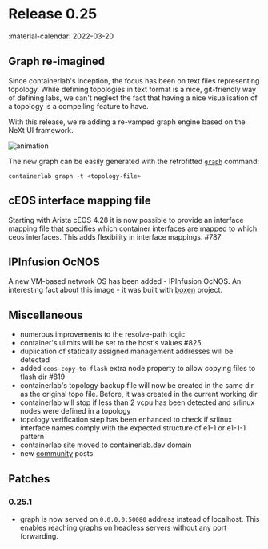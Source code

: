 # Release 0.25
:material-calendar: 2022-03-20

## Graph re-imagined
Since containerlab's inception, the focus has been on text files representing topology. While defining topologies in text format is a nice, git-friendly way of defining labs, we can't neglect the fact that having a nice visualisation of a topology is a compelling feature to have.

With this release, we're adding a re-vamped graph engine based on the NeXt UI framework.

![animation](https://user-images.githubusercontent.com/11521160/155654224-d46b346d-7051-49f8-ba93-6dee6d22a39f.gif)

The new graph can be easily generated with the retrofitted [`graph`](../cmd/graph.md) command:

```
containerlab graph -t <topology-file>
```

## cEOS interface mapping file
Starting with Arista cEOS 4.28 it is now possible to provide an interface mapping file that specifies which container interfaces are mapped to which ceos interfaces. This adds flexibility in interface mappings. #787

## IPInfusion OcNOS
A new VM-based network OS has been added - IPInfusion OcNOS. An interesting fact about this image - it was built with [boxen](https://github.com/carlmontanari/boxen) project.

## Miscellaneous
* numerous improvements to the resolve-path logic
* container's ulimits will be set to the host's values #825
* duplication of statically assigned management addresses will be detected
* added `ceos-copy-to-flash` extra node property to allow copying files to flash dir #819
* containerlab's topology backup file will now be created in the same dir as the original topo file. Before, it was created in the current working dir
* containerlab will stop if less than 2 vcpu has been detected and srlinux nodes were defined in a topology
* topology verification step has been enhanced to check if srlinux interface names comply with the expected structure of e1-1 or e1-1-1 pattern
* containerlab site moved to containerlab.dev domain
* new [community](../community.md) posts

## Patches

### 0.25.1
* graph is now served on `0.0.0.0:50080` address instead of localhost. This enables reaching graphs on headless servers without any port forwarding.